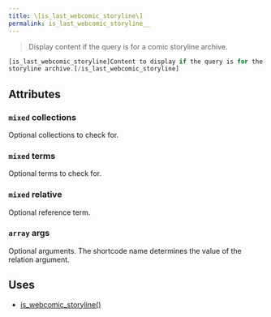 ```yaml
---
title: \[is_last_webcomic_storyline\]
permalink: is_last_webcomic_storyline__
---
```


> Display content if the query is for a comic storyline archive.

```php
[is_last_webcomic_storyline]Content to display if the query is for the last comic
storyline archive.[/is_last_webcomic_storyline]
```

## Attributes

### `mixed` collections
Optional collections to check for.

### `mixed` terms
Optional terms to check for.

### `mixed` relative
Optional reference term.

### `array` args
Optional arguments. The shortcode name determines the
value of the relation argument.

## Uses
- [is_webcomic_storyline()](is_webcomic_storyline())
